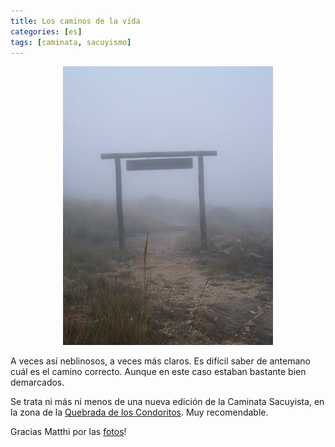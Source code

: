 ```yaml
---
title: Los caminos de la vida
categories: [es]
tags: [caminata, sacuyismo]
---
```


<p style="text-align: center">
  <img src="/images/2008/04/100_4877.JPG" alt="Caminata" height="446" width="336" />
</p>

A veces así neblinosos, a veces más claros. Es difícil saber de antemano cuál es el camino correcto. Aunque en este caso estaban bastante bien demarcados.

Se trata ni más ni menos de una nueva edición de la Caminata Sacuyista, en la zona de la <a href="http://parquesnacionales.gov.ar/03_ap/31_qcondorito_PN/_qcondorito_PN.htm" target="_blank">Quebrada de los Condoritos</a>. Muy recomendable.

Gracias Matthi por las <a href="http://picasaweb.google.com/mgalle/XICamintaSacuyista?authkey=YoYNjnbmHwk" title="Caminata Sacuyista" target="_blank">fotos</a>!
